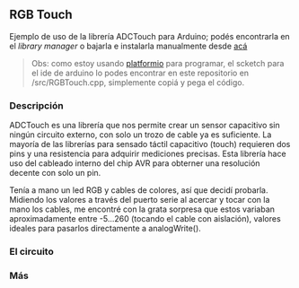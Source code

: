 ## RGB Touch
Ejemplo de uso de la librería ADCTouch para Arduino; podés encontrarla en el
*library manager* o bajarla e instalarla manualmente desde [acá](https://github.com/martin2250/ADCTouch)
> Obs: como estoy usando [platformio](http://platformio.org/) para programar, el scketch para el ide de arduino lo podes encontrar en este repositorio en /src/RGBTouch.cpp, simplemente copiá y pega el código.

### Descripción
ADCTouch es una librería que nos permite crear un sensor capacitivo sin ningún circuito externo,
con solo un trozo de cable ya es suficiente. La mayoría de las librerías para sensado táctil
capacitivo (touch) requieren dos pins y una resistencia para adquirir mediciones precisas. Esta
librería hace uso del cableado interno del chip AVR para obterner una resolución decente con solo
un pin.

Tenía a mano un led RGB y cables de colores, así que decidí probarla. Midiendo los valores
a través del puerto serie al acercar y tocar con la mano los cables, me encontré con la grata
sorpresa que estos variaban aproximadamente entre -5...260 (tocando el cable con aislación),
valores ideales para pasarlos directamente a analogWrite().

### El circuito

### Más
